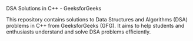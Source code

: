 DSA Solutions in C++ - GeeksforGeeks

This repository contains solutions to Data Structures and Algorithms (DSA) problems in C++ from GeeksforGeeks (GFG). It aims to help students and enthusiasts understand and solve DSA problems efficiently.

